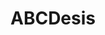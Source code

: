---
title: ABCDesis
crosslinks:
- pics
- india
- islam
- pakistan
- Brampton
- The_Donald
- changemyview
- collapse
- explainlikeimfive
- news
- yoga
- tax
- Drama
- RealEstate
- ComedyIndia
- Political_Revolution
- C25K
- IndiaSpeaks
- funny
- houston
---
